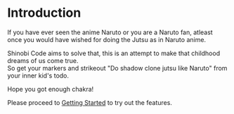 # Introduction

If you have ever seen the anime Naruto or you are a Naruto fan, atleast once you would have wished for doing the Jutsu as in Naruto anime.

Shinobi Code aims to solve that, this is an attempt to make that childhood dreams of us come true.  
So get your markers and strikeout "Do shadow clone jutsu like Naruto" from your inner kid's todo.

Hope you got enough chakra!

Please proceed to [Getting Started](getting-started) to try out the features.
